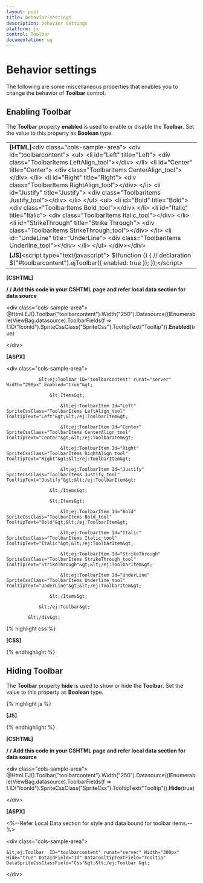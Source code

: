 ```yaml
---
layout: post
title: behavior-settings
description: behavior settings
platform: js
control: Toolbar
documentation: ug
---
```


# Behavior settings

The following are some miscellaneous properties that enables you to change the behavior of **Toolbar** control.

## Enabling Toolbar

The **Toolbar** property **enabled** is used to enable or disable the **Toolbar**. Set the value to this property as **Boolean** type.

<table>
<tr>
<td>
<b>[HTML]</b>&lt;div class="cols-sample-area"&gt;    &lt;div id="toolbarcontent"&gt;        &lt;ul&gt;            &lt;li id="Left" title="Left"&gt;                &lt;div class="ToolbarItems LeftAlign_tool"&gt;&lt;/div&gt;            &lt;/li&gt;            &lt;li id="Center" title="Center"&gt;                &lt;div class="ToolbarItems CenterAlign_tool"&gt;&lt;/div&gt;            &lt;/li&gt;            &lt;li id="Right" title="Right"&gt;                &lt;div class="ToolbarItems RightAlign_tool"&gt;&lt;/div&gt;            &lt;/li&gt;            &lt;li id="Justify" title="Justify"&gt;                &lt;div class="ToolbarItems Justify_tool"&gt;&lt;/div&gt;            &lt;/li&gt;        &lt;/ul&gt;        &lt;ul&gt;            &lt;li id="Bold" title="Bold"&gt;                &lt;div class="ToolbarItems Bold_tool"&gt;&lt;/div&gt;            &lt;/li&gt;            &lt;li id="Italic" title="Italic"&gt;                &lt;div class="ToolbarItems Italic_tool"&gt;&lt;/div&gt;            &lt;/li&gt;            &lt;li id="StrikeThrough" title="Strike Through"&gt;                &lt;div class="ToolbarItems StrikeThrough_tool"&gt;&lt;/div&gt;            &lt;/li&gt;            &lt;li id="UndeLine" title="UnderLine"&gt;                &lt;div class="ToolbarItems Underline_tool"&gt;&lt;/div&gt;            &lt;/li&gt;        &lt;/ul&gt;    &lt;/div&gt;&lt;/div&gt;</td></tr>
<tr>
<td>
<b>[JS]</b>&lt;script type="text/javascript"&gt;    $(function () {        // declaration        $("#toolbarcontent").ejToolbar({ enabled: true });    });&lt;/script&gt;</td></tr>
</table>


**[CSHTML]**

**/ / Add this code in your CSHTML page and refer local data section for data source**

&lt;div class="cols-sample-area"&gt;    @Html.EJ().Toolbar("toolbarcontent").Width("250").Datasource((IEnumerable<ToolbarLocalBinding>)ViewBag.datasource).ToolbarFields(f => f.ID("IconId").SpriteCssClass("SpriteCss").TooltipText("Tooltip")).**Enabled**(true)

&lt;/div&gt;



**[ASPX]**

&lt;div class="cols-sample-area"&gt;

                &lt;ej:Toolbar ID="toolbarcontent" runat="server" Width="290px" Enabled="true"&gt;

                    &lt;Items&gt;

                        &lt;ej:ToolbarItem Id="Left" SpriteCssClass="ToolbarItems LeftAlign_tool" TooltipText="Left"&gt;&lt;/ej:ToolbarItem&gt;

                        &lt;ej:ToolbarItem Id="Center" SpriteCssClass="ToolbarItems CenterAlign_tool" TooltipText="Center"&gt;&lt;/ej:ToolbarItem&gt;

                        &lt;ej:ToolbarItem Id="Right" SpriteCssClass="ToolbarItems RightAlign_tool" TooltipText="Right"&gt;&lt;/ej:ToolbarItem&gt;

                        &lt;ej:ToolbarItem Id="Justify" SpriteCssClass="ToolbarItems Justify_tool" TooltipText="Justify"&gt;&lt;/ej:ToolbarItem&gt;

                    &lt;/Items&gt;

                    &lt;Items&gt;

                        &lt;ej:ToolbarItem Id="Bold" SpriteCssClass="ToolbarItems Bold_tool" TooltipText="Bold"&gt;&lt;/ej:ToolbarItem&gt;

                        &lt;ej:ToolbarItem Id="Italic" SpriteCssClass="ToolbarItems Italic_tool" TooltipText="Italic"&gt;&lt;/ej:ToolbarItem&gt;

                        &lt;ej:ToolbarItem Id="StrikeThrough" SpriteCssClass="ToolbarItems StrikeThrough_tool" TooltipText="StrikeThrough"&gt;&lt;/ej:ToolbarItem&gt;

                        &lt;ej:ToolbarItem Id="UnderLine" SpriteCssClass="ToolbarItems Underline_tool" TooltipText="UnderLine"&gt;&lt;/ej:ToolbarItem&gt;

                    &lt;/Items&gt;

                &lt;/ej:Toolbar&gt;

            &lt;/div&gt;



{% highlight css %}

**[CSS]**
<style type="text/css" class="cssStyles">
    .darktheme .cols-sample-area .e-tooltxt .ToolbarItems {
        background-image: url('../images/toolbar/ui-icons-metro.png');
    }

    .cols-sample-area .e-tooltxt .ToolbarItems {
        display: block;
        background-image: url('../images/toolbar/ui-icons-dark.png');
        height: 22px;
        width: 22px;
    }

    .e-tooltxt:hover .ToolbarItems, .darktheme .cols-sample-area .e-tooltxt:hover .ToolbarItems {
        background-image: url('../images/toolbar/ui-icons-light.png');
    }

    .ToolbarItems.LeftAlign_tool {
        background-position: -26px -39px;
    }

    .ToolbarItems.CenterAlign_tool {
        background-position: -55px -39px;
    }

    .ToolbarItems.RightAlign_tool {
        background-position: -89px -39px;
    }

    .ToolbarItems.Justify_tool {
        background-position: -123px -39px;
    }

    .ToolbarItems.Bold_tool {
        background-position: -159px -39px;
    }

    .ToolbarItems.Italic_tool {
        background-position: -196px -39px;
    }

    .ToolbarItems.StrikeThrough_tool {
        background-position: -55px -70px;
    }

    .ToolbarItems.Underline_tool {
        background-position: -23px -68px;
    }
</style>


{% endhighlight %}

## Hiding Toolbar 

The **Toolbar** property **hide** is used to show or hide the **Toolbar**. Set the value to this property as **Boolean** type.



{% highlight js %}

**[JS]**
<script type="text/javascript">
    $(function () {
        // declaration
        $("#toolbarcontent").ejToolbar({ hide: false true });
    });
</script>


{% endhighlight %}



 **[CSHTML]**

**/ / Add this code in your CSHTML page and refer local data section for data source**

&lt;div class="cols-sample-area"&gt;    @Html.EJ().Toolbar("toolbarcontent").Width("250").Datasource((IEnumerable<ToolbarLocalBinding>)ViewBag.datasource).ToolbarFields(f => f.ID("IconId").SpriteCssClass("SpriteCss").TooltipText("Tooltip")).**Hide**(true)

&lt;/div&gt;



**[ASPX]**

&lt;%--Refer Local Data section for style and data bound for toolbar items.--%&gt;

&lt;div class="cols-sample-area"&gt;

    &lt;ej:Toolbar  ID="toolbarcontent" runat="server" Width="300px" Hide="true" DataIdField="Id" DataTooltipTextField="Tooltip" DataSpriteCssClassField="Css"&gt;&lt;/ej:Toolbar &gt;

&lt;/div&gt;



